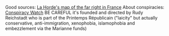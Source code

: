 Good sources:
[La Horde's map of the far right in France](https://lahorde.samizdat.net/Schema-de-l-extreme-droite-maj-12-2022)
About conspiracies: [Conspiracy Watch](https://www.conspiracywatch.info/) BE CAREFUL it's founded and directed by Rudy Reichstadt who is part of the Printemps Républicain ("laicity" but actually conservative, anti-immigration, xenophobia, islamophobia and embezzlement via the Marianne funds)
